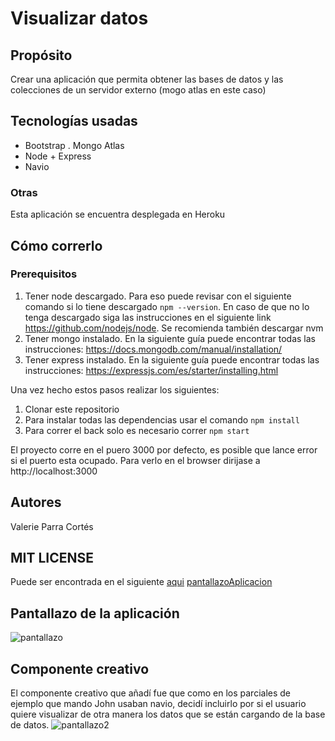 # Visualizar datos

## Propósito 
Crear una aplicación que permita obtener las bases de datos y las colecciones de un servidor externo (mogo atlas en este caso)

## Tecnologías usadas

- Bootstrap
. Mongo Atlas
- Node + Express 
- Navio

### Otras
Esta aplicación se encuentra desplegada en Heroku

## Cómo correrlo

### Prerequisitos
1. Tener node descargado. Para eso puede revisar con el siguiente comando si lo tiene descargado
`npm --version`.
En caso de que no lo tenga descargado siga las instrucciones en el siguiente link https://github.com/nodejs/node. Se recomienda también descargar nvm
2. Tener mongo instalado. En la siguiente guía puede encontrar todas las instrucciones: https://docs.mongodb.com/manual/installation/
3. Tener express instalado. En la siguiente guía puede encontrar todas las instrucciones: https://expressjs.com/es/starter/installing.html


Una vez hecho estos pasos realizar los siguientes:

1. Clonar este repositorio
2. Para instalar todas las dependencias usar el comando `npm install`
3. Para correr el back solo es necesario correr `npm start`


El proyecto corre en el puero 3000 por defecto, es posible que lance error si el puerto esta ocupado. Para verlo en el browser dirijase a http://localhost:3000 

## Autores
Valerie Parra Cortés

## MIT LICENSE
Puede ser encontrada en el siguiente [aqui](https://github.com/vparrac/Parcial1/blob/master/LICENSE)
[pantallazoAplicacion](https://ibb.co/3zZQzyR)

## Pantallazo de la aplicación
![pantallazo](https://user-images.githubusercontent.com/32238112/76143097-35815d80-6042-11ea-92dd-c9f06af5636b.PNG)

## Componente creativo
El componente creativo que añadí fue que como en los parciales de ejemplo que mando John usaban navio, decidí incluirlo por si el usuario quiere visualizar de otra manera los datos que se están cargando de la base de datos.
![pantallazo2](https://user-images.githubusercontent.com/32238112/76143096-34503080-6042-11ea-9372-3539d1194fb4.PNG)
